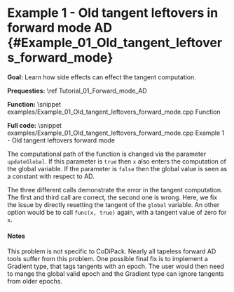 Example 1 - Old tangent leftovers in forward mode AD {#Example_01_Old_tangent_leftovers_forward_mode}
=======

**Goal:** Learn how side effects can effect the tangent computation.

**Prequesties:** \ref Tutorial_01_Forward_mode_AD

**Function:**
\snippet examples/Example_01_Old_tangent_leftovers_forward_mode.cpp Function

**Full code:**
\snippet examples/Example_01_Old_tangent_leftovers_forward_mode.cpp Example 1 - Old tangent leftovers forward mode

The computational path of the function is changed via the parameter `updateGlobal`. If this parameter is `true` then
`x` also enters the computation of the global variable. If the parameter is `false` then the global value is seen as a
constant with respect to AD.

The three different calls demonstrate the error in the tangent computation. The first and third call are correct, the
second one is wrong. Here, we fix the issue by directly resetting the tangent of the `global` variable. An other option
would be to call `func(x, true)` again, with a tangent value of zero for `x`.

#### Notes ####

This problem is not specific to CoDiPack. Nearly all tapeless forward AD tools suffer from this problem. One possible
final fix is to implement a Gradient type, that tags tangents with an epoch. The user would then need to mange the
global valid epoch and the Gradient type can ignore tangents from older epochs.
